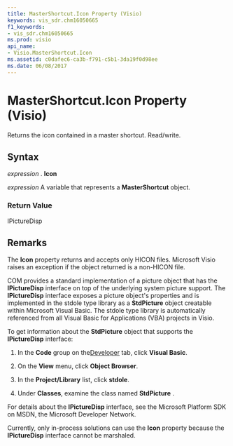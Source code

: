 ```yaml
---
title: MasterShortcut.Icon Property (Visio)
keywords: vis_sdr.chm16050665
f1_keywords:
- vis_sdr.chm16050665
ms.prod: visio
api_name:
- Visio.MasterShortcut.Icon
ms.assetid: c0dafec6-ca3b-f791-c5b1-3da19f0d98ee
ms.date: 06/08/2017
---
```



# MasterShortcut.Icon Property (Visio)

Returns the icon contained in a master shortcut. Read/write.


## Syntax

 _expression_ . **Icon**

 _expression_ A variable that represents a **MasterShortcut** object.


### Return Value

IPictureDisp


## Remarks

The **Icon** property returns and accepts only HICON files. Microsoft Visio raises an exception if the object returned is a non-HICON file.

COM provides a standard implementation of a picture object that has the **IPictureDisp** interface on top of the underlying system picture support. The **IPictureDisp** interface exposes a picture object's properties and is implemented in the stdole type library as a **StdPicture** object creatable within Microsoft Visual Basic. The stdole type library is automatically referenced from all Visual Basic for Applications (VBA) projects in Visio.

To get information about the **StdPicture** object that supports the **IPictureDisp** interface:




1. In the **Code** group on the[Developer](http://msdn.microsoft.com/library/1bdc55f5-8fc7-7257-03d5-c049eceb29ff%28Office.15%29.aspx) tab, click **Visual Basic**.
    
2. On the **View** menu, click **Object Browser**.
    
3. In the **Project/Library** list, click **stdole**.
    
4. Under **Classes**, examine the class named **StdPicture** .
    


For details about the **IPictureDisp** interface, see the Microsoft Platform SDK on MSDN, the Microsoft Developer Network.

Currently, only in-process solutions can use the **Icon** property because the **IPictureDisp** interface cannot be marshaled.


